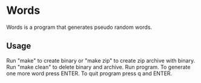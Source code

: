 # Words
Words is a program that generates pseudo random words.

## Usage
Run "make" to create binary or "make zip" to create zip archive with binary. Run "make clean" to delete binary and archive.
Run program.
To generate one more word press ENTER.
To quit program press q and ENTER.
